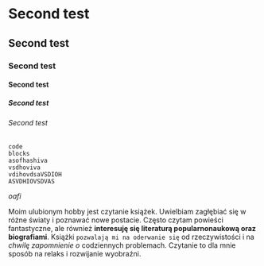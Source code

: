 # Second test
## Second test
### Second test
#### Second test
##### Second test
###### Second test

```
code
blocks
asofhashiva
vsdhoviva
vdihovdsaVSDIOH
ASVDHIOVSDVAS
```

_oafi_

Moim ulubionym hobby jest czytanie książek. Uwielbiam zagłębiać się w różne światy i poznawać nowe postacie.
Często czytam powieści fantastyczne, ale również **interesuję się literaturą popularnonaukową oraz biografiami**.
Książki `pozwalają mi na oderwanie się` od rzeczywistości i na _chwilę zapomnienie o_ codziennych problemach.
Czytanie to dla mnie sposób na relaks i rozwijanie wyobraźni.
